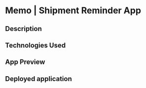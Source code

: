 # Memo | Shipment Reminder App

## Description 
## Technologies Used 
## App Preview 
## Deployed application 

<!-- steps to get going:
1. npm i & add .gitignore for node_modules
2. install any additional necessary dependencies
3. check config folder for connection to mongo "mongodb://127.0.0.1:2701/mernmemo"
4. use apollo in server.js
5. add schemas
6. add typeDefs and Resolvers in schema folder on server side
7. define mutations and queries on client side
8. adjust components & pages with graphql on client side
9. update auth files in server and client as needed
10. deploy to heroku -->